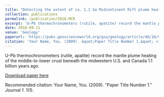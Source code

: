 ```yaml
---
title: "Detecting the extent of ca. 1.1 Ga Midcontinent Rift plume heating using U-Pb thermochronology of the lower crust"
collection: publications
permalink: /publication/2018-MCR
excerpt: 'U-Pb thermochronometers (rutile, apatite) record the mantle plume heating of the middle-to-lower crust beneath the midwestern U.S. and Canada 1.1 billion years ago.'
date: 2018-09-11
venue: 'Geology'
paperurl: 'https://pubs.geoscienceworld.org/gsa/geology/article/46/10/911/548171/Detecting-the-extent-of-ca-11-Ga-Midcontinent-Rift?guestAccessKey=386072c8-2e76-4f48-a034-2d9bd19de004'
citation: 'Your Name, You. (2009). &quot;Paper Title Number 1.&quot; <i>Journal 1</i>. 1(1).'
---
```

U-Pb thermochronometers (rutile, apatite) record the mantle plume heating of the middle-to-lower crust beneath the midwestern U.S. and Canada 1.1 billion years ago.

[Download paper here](https://pubs.geoscienceworld.org/gsa/geology/article/46/10/911/548171/Detecting-the-extent-of-ca-11-Ga-Midcontinent-Rift?guestAccessKey=386072c8-2e76-4f48-a034-2d9bd19de004)

Recommended citation: Your Name, You. (2009). "Paper Title Number 1." <i>Journal 1</i>. 1(1).
